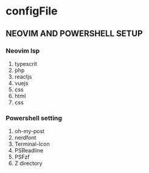 # configFile
<h2>NEOVIM AND POWERSHELL SETUP</h2>
<div>
<h3>Neovim lsp</h3>
<ol>
<li>typescrit</li>
<li>php</li>
<li>reactjs</li>
<li>vuejs</li>
<li>css</li>
<li>html</li>
<li>css</li>
</ol>
</div>

<div>
<h3>Powershell setting</h3>
<ol>
<li>oh-my-post</li>
<li>nerdfont</li>
<li>Terminal-Icon</li>
<li>PSReadline</li>
<li>PSFzf</li>
<li>Z directory</li>
</ol>
</div>

